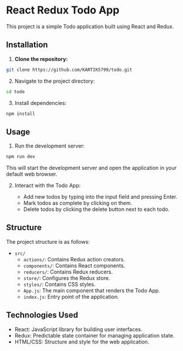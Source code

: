 # React Redux Todo App

This project is a simple Todo application built using React and Redux.

## Installation

1. **Clone the repository:**

```bash
git clone https://github.com/KARTIK5799/todo.git
```

2. Navigate to the project directory:

```bash
cd todo
```

3. Install dependencies:

```bash
npm install
```

## Usage

1. Run the development server:

```bash
npm run dev
```

This will start the development server and open the application in your default web browser.

2. Interact with the Todo App:

   - Add new todos by typing into the input field and pressing Enter.
   - Mark todos as complete by clicking on them.
   - Delete todos by clicking the delete button next to each todo.

## Structure

The project structure is as follows:

- `src/`
  - `actions/`: Contains Redux action creators.
  - `components/`: Contains React components.
  - `reducers/`: Contains Redux reducers.
  - `store/`: Configures the Redux store.
  - `styles/`: Contains CSS styles.
  - `App.js`: The main component that renders the Todo App.
  - `index.js`: Entry point of the application.

## Technologies Used

- React: JavaScript library for building user interfaces.
- Redux: Predictable state container for managing application state.
- HTML/CSS: Structure and style for the web application.

